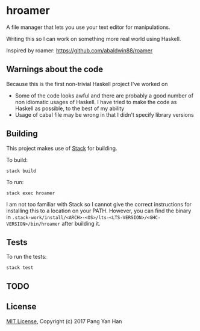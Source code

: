 # hroamer

A file manager that lets you use your text editor for manipulations.

Writing this so I can work on something more real world using Haskell.

Inspired by roamer: https://github.com/abaldwin88/roamer


## Warnings about the code

Because this is the first non-trivial Haskell project I've worked on

- Some of the code looks awful and there are probably a good number of non idiomatic usages of Haskell. I have tried to make the code as Haskell as possible, to the best of my ability
- Usage of cabal file may be wrong in that I didn't specify library versions


## Building

This project makes use of [Stack](https://docs.haskellstack.org/en/stable/README/) for building.

To build:

    stack build

To run:

    stack exec hroamer

I am not too familiar with Stack so I cannot give the correct instructions for installing this to a location on your PATH. However, you can find the binary in `.stack-work/install/<ARCH>-<OS>/lts-<LTS-VERSION>/<GHC-VERSION>/bin/hroamer` after building it.


## Tests

To run the tests:

    stack test


## TODO


## License

[MIT License](/LICENSE), Copyright (c) 2017 Pang Yan Han
